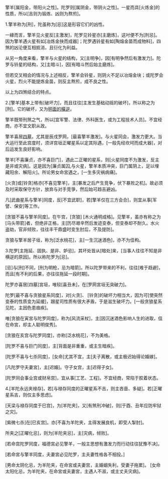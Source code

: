 擎羊[属阳金，带阳火之性]。陀罗则[属阴金，带阴火之性]。一星而具[火炼金]的性质，所以[吉则为锻炼、凶则为熬煎]。

1.擎羊称为[刑]，陀虽称为[忌]这是形容它们的凶性。

一綠而言，擎羊见火星反[主激发]，陀罗见铃星亦[主磨炼]，这吋便不为[刑忌]。因为擎羊遇火星有如[冶炼金抉而成器]；陀罗遇铃星有如[陶熔金苗而成物料]，四煞的凶沦便互相抵消，且衍化为利益。

从另一角度来看，擎羊与火星的结构，又[主明争]，因[有明争然后有激发力]。陀罗与铃星的结构，又[主暗斗]，因[有暗斗然后始主磨炼]。

但若交叉相会的情况与上述相反，擎羊会铃星，则阴火不足以冶熔金块；或陀罗会火星，烈火不能提炼金苗，则反主熬煎，成不良之性。

以上为四煞结合的特点。

2.[擎羊]基本上带有[破坏力]，而且往往[主发生基础动摇的破坏]，所以称之为[刑]。它的破坏，又为[明面的橫逆](当事人对橫逆之来看得清清楚楚，能不能躲避是另一回事)。

擎羊既带刑煞之气，所以[宜军警、法律、外科医生，或为工程技术人员]。不宜经商，亦不宜文职从政。

擎羊喜居[四墓](即辰、戌、丑、未四宮)，尤其是辰戌罗网，[最喜擎羊激发]。与火星同会，激发力更大。当大运行至此宫度时，须详宫垣正曜星系以定其际遇，[一般先经坎坷而成大器]，对后运发生良好影响。

擎羊[不喜廉贞，亦不喜巨门]，遇此二正曜的星系，则[火星同度不为激发，反主是非或灾病]。这是因为[廉贞属囚,与火星，擎羊本质冲突，巨门属阴上，足以埋藏阳余、解阳火]。所论男女命宮遇之，[一生多灾祸病痛]。

[火贪]或[铃贪]格亦[不喜见擎羊]，主[暴发之后产生竞争，伏下暴败之机]。故必须及时采取保守方针，放弃与对手竞爭，然后始可趋吉避凶。

凡[武曲星系与擎羊]同度，反[不宜武职]，若[擎羊仅在三方会合]，则宜从事[军譬、保安]等工作。

[贪狼不喜与擎羊同度]。在午宫，[贪狼] [木火通明成格]。见擎羊，虽亦有称之为[马头带箭]者，但绝非正格，主[历尽艰辛然后发迹变泰，但变泰却不耐久。水火盗劫，官非倾败，往往丰干鼎盛时变生肘后，不及提防]。

贪狼与擎羊居子垣，称为[泛水桃花]，主[一生沉迷酒色]，亦不为佳构。

3.陀罗[主拖延、固执、是非、妒忌]，其坏处皆从[暗处]来，[当事人往往不知是非横逆的原因]。所以称陀罗为[忌]。

[忌]与[刑]不同，[刑为明枪，忌为暗箭]。所以陀罗带来的不利，往往[难于趋避]，而且[有不利的后果，亦往往拖延一段时期]。

陀罗亦喜居[四墓]宮垣，唯较[喜丑未]，在[罗网宮垣无突破力]。

陀罗[最不喜与贪狼星系同度]，对[火贪]、 [铃贪]的破坏力相当大，因为可[使突然变泰的性质变为延缓]，跟星司性质有很大矛盾，于是滋生破坏力。[一般贪狼星系见陀，主因色患痼疾]。

唯[贪狼在寅宮与陀罗同度]，称为[风流采杖]，主[因沉迷酒色影响人生的进取，伹在命宮，却主人聪明俊秀]。

[贪狼在亥宫与陀罗同度]，亦称[泛水桃花]，不为美格。

[陀罗不喜与巨门同度]，主[背面是非重重，或主生暗疾]。

[陀罗不喜与七杀同度]，[女命]尤其不宜，主[夫子离散，或主极迟始得论婚嫁]。

[凡陀罗守夫妻宮]，主[迟婚]。守子女宫，主[迟得子女]。

[陀罗同会事业宫或财帛宫]，宜从事[工艺、工程]。不宜经商，常陷于胶着状态。

4.[羊陀永远夹禄存]，若[与禄存同度的正曜星系不吉，则主吝啬、多疑]。若[正曜星系吉，则仅主多思虑]。

[天梁与禄存同度于巳宫]，为[羊陀夹]，又[有煞刑冲破]，则[于酉、丑年应防牢狱之灾]。

[紫微七杀]在[巳亥宫]。亦[不喜为羊陀夹，主得发展良机，即受人掣肘]。

所夹之[正曜化忌]，则为[羊陀夹忌]，主[灾病，倾败]。

[若命宫陀罗同度，福德宮必见擎羊，一般主思想有激发力而行动往往犹豫不决]。

[若命宮与擎羊同度，夫妻宮必见陀罗，主夫妻性格各不相投。]

[男命太阴化忌，为羊陀夹，在命宮或夫妻宫，主婚姻失利，受妻子拖累]。
[女命太阳化忌，为羊陀夹，在命宮或夫妻宮，主遇人不淑，或主丈夫灾病]。